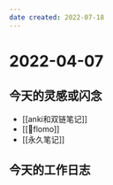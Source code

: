 ```yaml
---
date created: 2022-07-18
---
```


# 2022-04-07

## 今天的灵感或闪念

- [[anki和双链笔记]]
- [[🤖flomo]]
- [[永久笔记]]

## 今天的工作日志
